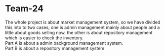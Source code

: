 # Team-24
The whole project is about market management system, so we have divided this into to two cases, one is admin management mainly about people and a little about goods selling now, the other is about repository management which is easier to check the inventory.  
Part A is about a admin background management system.  
Part B is about a repository management system  
  
